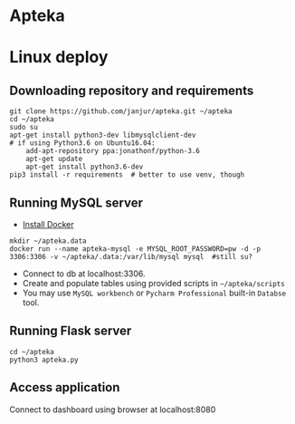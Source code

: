 # Apteka

# Linux deploy

## Downloading repository and requirements

```
git clone https://github.com/janjur/apteka.git ~/apteka
cd ~/apteka
sudo su
apt-get install python3-dev libmysqlclient-dev
# if using Python3.6 on Ubuntu16.04:
    add-apt-repository ppa:jonathonf/python-3.6
    apt-get update
    apt-get install python3.6-dev
pip3 install -r requirements  # better to use venv, though
```

## Running MySQL server

* [Install Docker](https://docs.docker.com/engine/installation/linux/docker-ce/ubuntu/)
```
mkdir ~/apteka.data
docker run --name apteka-mysql -e MYSQL_ROOT_PASSWORD=pw -d -p 3306:3306 -v ~/apteka/.data:/var/lib/mysql mysql  #still su?
```
* Connect to db at localhost:3306. 
* Create and populate tables using provided scripts in `~/apteka/scripts`
* You may use `MySQL workbench` or `Pycharm Professional` built-in `Databse` tool.

## Running Flask server

```
cd ~/apteka
python3 apteka.py
```

## Access application

Connect to dashboard using browser at localhost:8080
